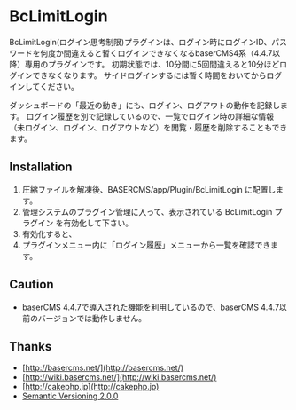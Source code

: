 # BcLimitLogin

BcLimitLogin(ログイン思考制限)プラグインは、ログイン時にログインID、パスワードを何度か間違えると暫くログインできなくなるbaserCMS4系（4.4.7以降）専用のプラグインです。
初期状態では、10分間に5回間違えると10分ほどログインできなくなります。
サイドログインするには暫く時間をおいてからログインしてください。

ダッシュボードの「最近の動き」にも、ログイン、ログアウトの動作を記録します。
ログイン履歴を別で記録しているので、一覧でログイン時の詳細な情報（未ログイン、ログイン、ログアウトなど）を閲覧・履歴を削除することもできます。

## Installation

1. 圧縮ファイルを解凍後、BASERCMS/app/Plugin/BcLimitLogin に配置します。
2. 管理システムのプラグイン管理に入って、表示されている BcLimitLogin プラグイン を有効化して下さい。
3. 有効化すると、
4. プラグインメニュー内に「ログイン履歴」メニューから一覧を確認できます。

## Caution

-  baserCMS 4.4.7で導入された機能を利用しているので、baserCMS 4.4.7以前のバージョンでは動作しません。

## Thanks

- [http://basercms.net/](http://basercms.net/)
- [http://wiki.basercms.net/](http://wiki.basercms.net/)
- [http://cakephp.jp](http://cakephp.jp)
- [Semantic Versioning 2.0.0](http://semver.org/lang/ja/)
